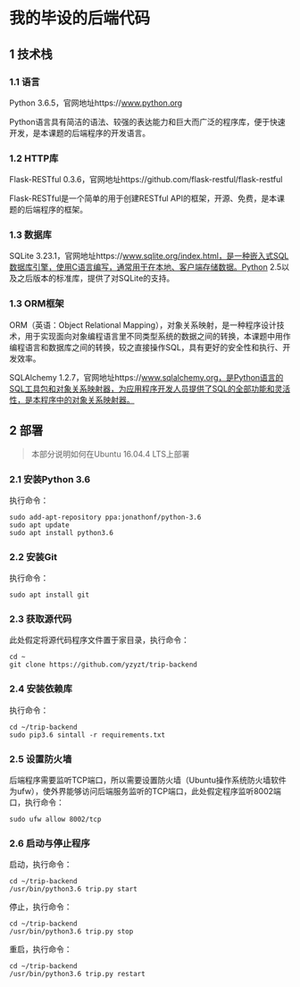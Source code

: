 # 我的毕设的后端代码

## 1 技术栈
### 1.1 语言
Python 3.6.5，官网地址https://www.python.org

Python语言具有简洁的语法、较强的表达能力和巨大而广泛的程序库，便于快速开发，是本课题的后端程序的开发语言。

### 1.2 HTTP库
Flask-RESTful 0.3.6，官网地址https://github.com/flask-restful/flask-restful

Flask-RESTful是一个简单的用于创建RESTful API的框架，开源、免费，是本课题的后端程序的框架。

### 1.3 数据库
SQLite 3.23.1，官网地址https://www.sqlite.org/index.html，是一种嵌入式SQL数据库引擎，使用C语言编写，通常用于在本地、客户端存储数据。Python 2.5以及之后版本的标准库，提供了对SQLite的支持。

### 1.3 ORM框架
ORM（英语：Object Relational Mapping），对象关系映射，是一种程序设计技术，用于实现面向对象编程语言里不同类型系统的数据之间的转换，本课题中用作编程语言和数据库之间的转换，较之直接操作SQL，具有更好的安全性和执行、开发效率。

SQLAlchemy 1.2.7，官网地址https://www.sqlalchemy.org，是Python语言的SQL工具包和对象关系映射器，为应用程序开发人员提供了SQL的全部功能和灵活性，是本程序中的对象关系映射器。

## 2 部署
> 本部分说明如何在Ubuntu 16.04.4 LTS上部署

### 2.1 安装Python 3.6
执行命令：
```
sudo add-apt-repository ppa:jonathonf/python-3.6
sudo apt update
sudo apt install python3.6
```

### 2.2 安装Git
执行命令：
```
sudo apt install git
```
### 2.3 获取源代码
此处假定将源代码程序文件置于家目录，执行命令：
```
cd ~
git clone https://github.com/yzyzt/trip-backend
```

### 2.4 安装依赖库
执行命令：
```
cd ~/trip-backend
sudo pip3.6 sintall -r requirements.txt
```
### 2.5 设置防火墙
后端程序需要监听TCP端口，所以需要设置防火墙（Ubuntu操作系统防火墙软件为ufw），使外界能够访问后端服务监听的TCP端口，此处假定程序监听8002端口，执行命令：
```
sudo ufw allow 8002/tcp
```
### 2.6 启动与停止程序
启动，执行命令：
```
cd ~/trip-backend
/usr/bin/python3.6 trip.py start
```
停止，执行命令：
```
cd ~/trip-backend
/usr/bin/python3.6 trip.py stop
```
重启，执行命令：
```
cd ~/trip-backend
/usr/bin/python3.6 trip.py restart
```

